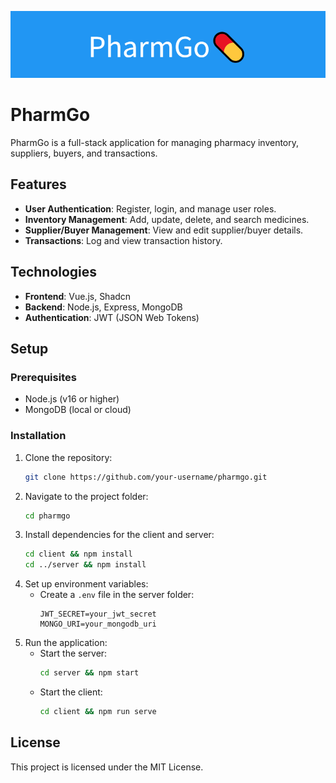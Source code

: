 ![banner](./assets/pharmgo-banner.png)

# PharmGo

PharmGo is a full-stack application for managing pharmacy inventory, suppliers, buyers, and transactions.

## Features
- **User Authentication**: Register, login, and manage user roles.
- **Inventory Management**: Add, update, delete, and search medicines.
- **Supplier/Buyer Management**: View and edit supplier/buyer details.
- **Transactions**: Log and view transaction history.

## Technologies
- **Frontend**: Vue.js, Shadcn
- **Backend**: Node.js, Express, MongoDB
- **Authentication**: JWT (JSON Web Tokens)

## Setup

### Prerequisites
- Node.js (v16 or higher)
- MongoDB (local or cloud)

### Installation
1. Clone the repository:
    ```bash
    git clone https://github.com/your-username/pharmgo.git
    ```
2. Navigate to the project folder:
    ```bash
    cd pharmgo
    ```
3. Install dependencies for the client and server:
    ```bash
    cd client && npm install
    cd ../server && npm install
    ```
4. Set up environment variables:
    - Create a `.env` file in the server folder:
      ```
      JWT_SECRET=your_jwt_secret
      MONGO_URI=your_mongodb_uri
      ```
5. Run the application:
    - Start the server:
      ```bash
      cd server && npm start
      ```
    - Start the client:
      ```bash
      cd client && npm run serve
      ```

## License
This project is licensed under the MIT License.